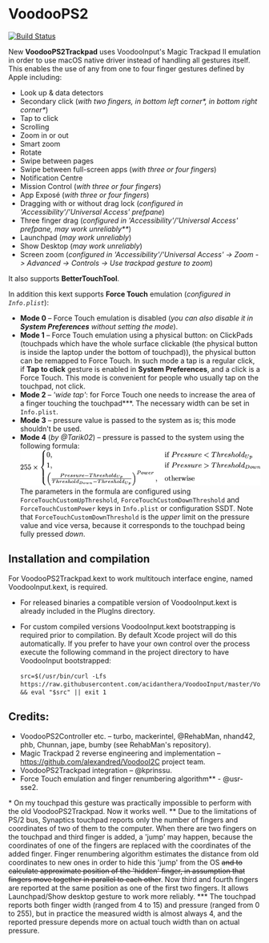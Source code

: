 VoodooPS2
=========

[![Build Status](https://travis-ci.com/acidanthera/VoodooPS2.svg?branch=master)](https://travis-ci.com/acidanthera/VoodooPS2)

New **VoodooPS2Trackpad** uses VoodooInput's Magic Trackpad II emulation in order to use macOS native driver instead of handling all gestures itself. This enables the use of any from one to four finger gestures defined by Apple including:
* Look up & data detectors
* Secondary click (*with two fingers, in bottom left corner\*, in bottom right corner\**)
* Tap to click
* Scrolling
* Zoom in or out
* Smart zoom
* Rotate
* Swipe between pages
* Swipe between full-screen apps (*with three or four fingers*)
* Notification Centre
* Mission Control (*with three or four fingers*)
* App Exposé (*with three or four fingers*)
* Dragging with or without drag lock (*configured in 'Accessibility'/'Universal Access' prefpane*)
* Three finger drag (*configured in 'Accessibility'/'Universal Access' prefpane, may work unreliably\*\**)
* Launchpad (*may work unreliably*)
* Show Desktop (*may work unreliably*)
* Screen zoom (*configured in 'Accessibility'/'Universal Access' -> Zoom -> Advanced -> Controls -> Use trackpad gesture to zoom*)

It also supports **BetterTouchTool**.

In addition this kext supports **Force Touch** emulation (*configured in `Info.plist`*):
* **Mode 0** – Force Touch emulation is disabled (*you can also disable it in **System Preferences** without setting the mode*).
* **Mode 1** – Force Touch emulation using a physical button: on ClickPads (touchpads which have the whole surface clickable (the physical button is inside the laptop under the bottom of touchpad)), the physical button can be remapped to Force Touch. In such mode a tap is a regular click, if **Tap to click** gesture is enabled in **System Preferences**, and a click is a Force Touch. This mode is convenient for people who usually tap on the touchpad, not click.
* **Mode 2** – *'wide tap'*: for Force Touch one needs to increase the area of a finger touching the touchpad\*\*\*. The necessary width can be set in `Info.plist`.
* **Mode 3** – pressure value is passed to the system as is; this mode shouldn't be used.
* **Mode 4** (*by @Tarik02*) – pressure is passed to the system using the following formula: ![formula](Docs/force_touch.png)  
The parameters in the formula are configured using `ForceTouchCustomUpThreshold`, `ForceTouchCustomDownThreshold` and `ForceTouchCustomPower` keys in `Info.plist` or configuration SSDT. Note that `ForceTouchCustomDownThreshold` is the *upper* limit on the pressure value and vice versa, because it corresponds to the touchpad being fully pressed *down*.

## Installation and compilation

For VoodooPS2Trackpad.kext to work multitouch interface engine, named VoodooInput.kext, is required.

- For released binaries a compatible version of VoodooInput.kext is already included in the PlugIns directory.
- For custom compiled versions VoodooInput.kext bootstrapping is required prior to compilation.
    By default Xcode project will do this automatically. If you prefer to have your own control over the
    process execute the following command in the project directory to have VoodooInput bootstrapped:

    ```
    src=$(/usr/bin/curl -Lfs https://raw.githubusercontent.com/acidanthera/VoodooInput/master/VoodooInput/Scripts/bootstrap.sh) && eval "$src" || exit 1
    ```

## Credits:
* VoodooPS2Controller etc. – turbo, mackerintel, @RehabMan, nhand42, phb, Chunnan, jape, bumby (see RehabMan's repository).
* Magic Trackpad 2 reverse engineering and implementation – https://github.com/alexandred/VoodooI2C project team.
* VoodooPS2Trackpad integration – @kprinssu.
* Force Touch emulation and finger renumbering algorithm** - @usr-sse2.

\* On my touchpad this gesture was practically impossible to perform with the old VoodooPS2Trackpad. Now it works well.
\*\* Due to the limitations of PS/2 bus, Synaptics touchpad reports only the number of fingers and coordinates of two of them to the computer. When there are two fingers on the touchpad and third finger is added, a 'jump' may happen, because the coordinates of one of the fingers are replaced with the coordinates of the added finger. Finger renumbering algorithm estimates the distance from old coordinates to new ones in order to hide this 'jump' from the OS ~~and to calculate approximate position of the 'hidden' finger, in assumption that fingers move together in parallel to each other~~. Now third and fourth fingers are reported at the same position as one of the first two fingers. It allows Launchpad/Show desktop gesture to work more reliably.
\*\*\* The touchpad reports both finger width (ranged from 4 to 15) and pressure (ranged from 0 to 255), but in practice the measured width is almost always 4, and the reported pressure depends more on actual touch width than on actual pressure.
